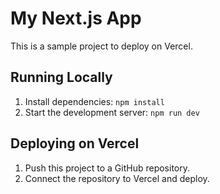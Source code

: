 # My Next.js App
This is a sample project to deploy on Vercel.

## Running Locally
1. Install dependencies: `npm install`
2. Start the development server: `npm run dev`

## Deploying on Vercel
1. Push this project to a GitHub repository.
2. Connect the repository to Vercel and deploy.